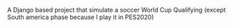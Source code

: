 A Django based project that simulate a soccer World Cup Qualifying (except South america phase because I play it in PES2020) 
